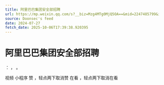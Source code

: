 ```yaml
---
title: 阿里巴巴集团安全部招聘
url: https://mp.weixin.qq.com/s?__biz=Mzg4MTg0MjQ5OA==&mid=2247485799&idx=1&sn=1af408bf0535d03d2e8e9b52955a499f
source: Doonsec's feed
date: 2024-07-27
fetch_date: 2025-10-06T17:39:38.920395
---
```


# 阿里巴巴集团安全部招聘

：
，
。

视频
小程序
赞
，轻点两下取消赞
在看
，轻点两下取消在看